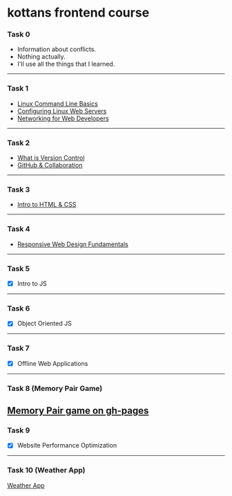 # kottans frontend course


### Task 0
- Information about conflicts.
- Nothing actually.
- I'll use all the things that I learned.
---
 ### Task 1
- [Linux Command Line Basics](https://github.com/SerafimPoch/kottans_frontend/blob/master/task_1/test_1.1.png)
- [Configuring Linux Web Servers](https://github.com/SerafimPoch/kottans_frontend/blob/master/task_1/test_1.2.png)
- [Networking for Web Developers](https://github.com/SerafimPoch/kottans_frontend/blob/master/task_1/test_1.3.png)
---
### Task 2
- [What is Version Control](https://github.com/SerafimPoch/kottans_frontend/blob/master/task_02%20/test_2.1.png)
- [GitHub & Collaboration ](https://github.com/SerafimPoch/kottans_frontend/blob/master/task_02%20/test_2.2.png)
---
### Task 3 
- [Intro to HTML & CSS](https://github.com/SerafimPoch/kottans_frontend/blob/master/task_03/test%203.png)
---
### Task 4
- [Responsive Web Design Fundamentals](https://github.com/SerafimPoch/kottans_frontend/blob/master/task_04/task4.png)
---
### Task 5 
- [x] Intro to JS
---
### Task 6
- [x] Object Oriented JS
---
### Task 7 
- [x] Offline Web Applications
---
### Task 8 (Memory Pair Game)
[Memory Pair game on gh-pages](https://serafimpoch.github.io/Memori-pair-game/)
---
### Task 9 
- [x] Website Performance Optimization
---
### Task 10 (Weather App)
[Weather App](https://serafimpoch.github.io/weather/)


